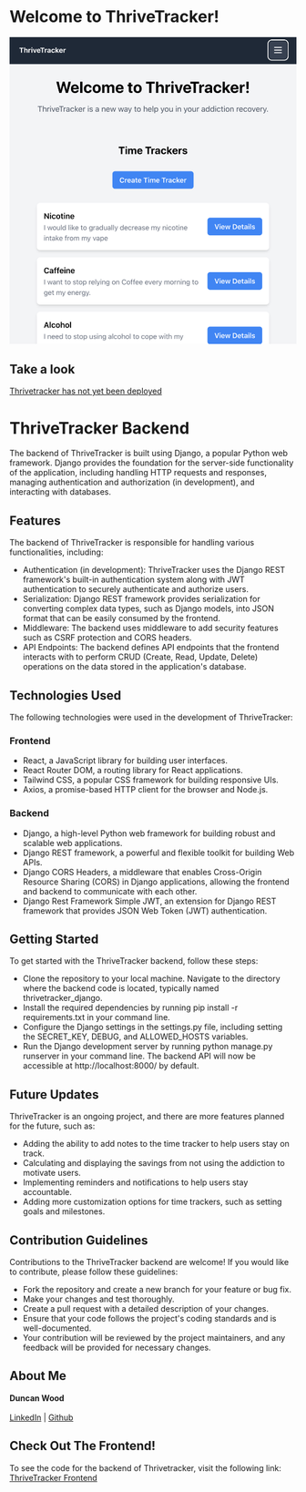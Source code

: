 # Welcome to ThriveTracker!
![Thrivetracker Screenshot](thrivetracker_project/Assets/screenshot.png)

## Take a look
[Thrivetracker has not yet been deployed](https://www.clappisonvet.com/wp-content/uploads/sites/222/2022/02/hang-in-there-baby.png)

# ThriveTracker Backend
The backend of ThriveTracker is built using Django, a popular Python web framework. Django provides the foundation for the server-side functionality of the application, including handling HTTP requests and responses, managing authentication and authorization (in development), and interacting with databases.

## Features
The backend of ThriveTracker is responsible for handling various functionalities, including:

- Authentication (in development): ThriveTracker uses the Django REST framework's built-in authentication system along with JWT authentication to securely authenticate and authorize users.
- Serialization: Django REST framework provides serialization for converting complex data types, such as Django models, into JSON format that can be easily consumed by the frontend.
- Middleware: The backend uses middleware to add security features such as CSRF protection and CORS headers.
- API Endpoints: The backend defines API endpoints that the frontend interacts with to perform CRUD (Create, Read, Update, Delete) operations on the data stored in the application's database.

## Technologies Used
The following technologies were used in the development of ThriveTracker:

### Frontend
- React, a JavaScript library for building user interfaces.
- React Router DOM, a routing library for React applications.
- Tailwind CSS, a popular CSS framework for building responsive UIs.
- Axios, a promise-based HTTP client for the browser and Node.js.

### Backend
- Django, a high-level Python web framework for building robust and scalable web applications.
- Django REST framework, a powerful and flexible toolkit for building Web APIs.
- Django CORS Headers, a middleware that enables Cross-Origin Resource Sharing (CORS) in Django applications, allowing the frontend and backend to communicate with each other.
- Django Rest Framework Simple JWT, an extension for Django REST framework that provides JSON Web Token (JWT) authentication.

## Getting Started
To get started with the ThriveTracker backend, follow these steps:

- Clone the repository to your local machine.
Navigate to the directory where the backend code is located, typically named thrivetracker_django.
- Install the required dependencies by running pip install -r requirements.txt in your command line.
- Configure the Django settings in the settings.py file, including setting the SECRET_KEY, DEBUG, and ALLOWED_HOSTS variables.
- Run the Django development server by running python manage.py runserver in your command line.
The backend API will now be accessible at http://localhost:8000/ by default.

## Future Updates
ThriveTracker is an ongoing project, and there are more features planned for the future, such as:

- Adding the ability to add notes to the time tracker to help users stay on track.
- Calculating and displaying the savings from not using the addiction to motivate users.
- Implementing reminders and notifications to help users stay accountable.
- Adding more customization options for time trackers, such as setting goals and milestones.

## Contribution Guidelines
Contributions to the ThriveTracker backend are welcome! If you would like to contribute, please follow these guidelines:

- Fork the repository and create a new branch for your feature or bug fix.
- Make your changes and test thoroughly.
- Create a pull request with a detailed description of your changes.
- Ensure that your code follows the project's coding standards and is well-documented.
- Your contribution will be reviewed by the project maintainers, and any feedback will be provided for necessary changes.

## About Me 
**Duncan Wood**<br/>
<br/>
[LinkedIn](https://www.linkedin.com/in/duncanwoodpro/) |
[Github](https://github.com/Duncan-Wood)
<br/>

## Check Out The Frontend!
To see the code for the backend of Thrivetracker, visit the following link:<br/>
[ThriveTracker Frontend](https://github.com/Duncan-Wood/ThriveTracker-Frontend)